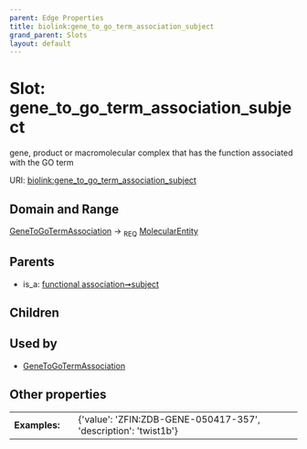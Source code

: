```yaml
---
parent: Edge Properties
title: biolink:gene_to_go_term_association_subject
grand_parent: Slots
layout: default
---
```


# Slot: gene_to_go_term_association_subject


gene, product or macromolecular complex that has the function associated with the GO term

URI: [biolink:gene_to_go_term_association_subject](https://w3id.org/biolink/vocab/gene_to_go_term_association_subject)

## Domain and Range

[GeneToGoTermAssociation](GeneToGoTermAssociation.md) ->  <sub>REQ</sub> [MolecularEntity](MolecularEntity.md)

## Parents

 *  is_a: [functional association➞subject](functional_association_subject.md)

## Children


## Used by

 * [GeneToGoTermAssociation](GeneToGoTermAssociation.md)

## Other properties

|  |  |  |
| --- | --- | --- |
| **Examples:** | | {'value': 'ZFIN:ZDB-GENE-050417-357', 'description': 'twist1b'} |

